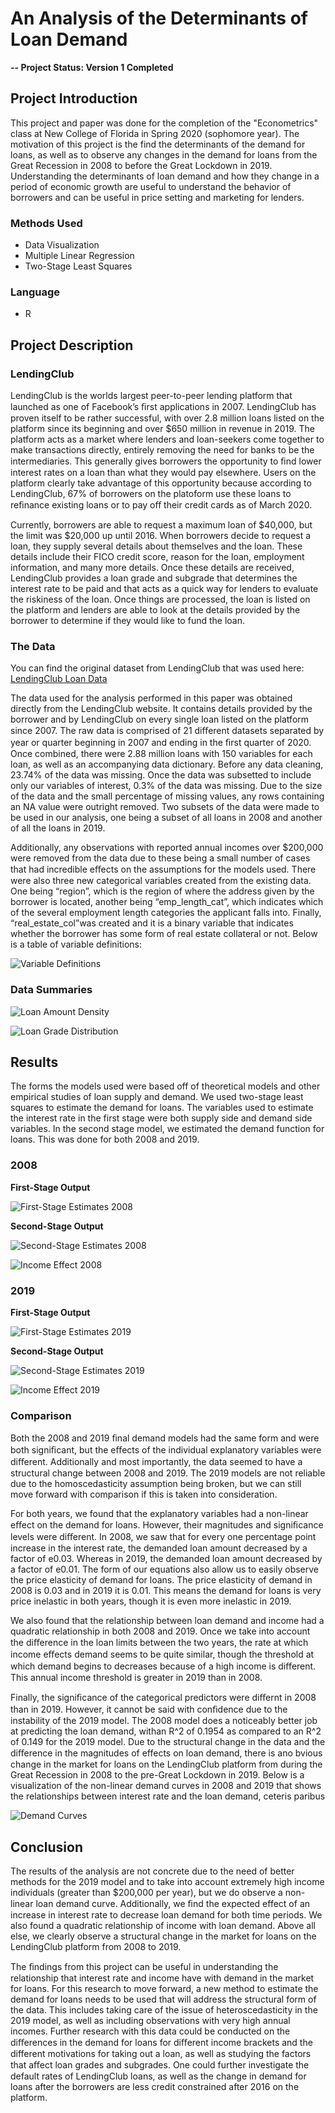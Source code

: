# An Analysis of the Determinants of Loan Demand

**-- Project Status: Version 1 Completed**

## Project Introduction
This project and paper was done for the completion of the "Econometrics" class at New College of Florida in Spring 2020 (sophomore year). The motivation of this project is the find the determinants of the demand for loans, as well as to observe any changes in the demand for loans from the Great Recession in 2008 to  before the Great Lockdown in 2019. Understanding the determinants of loan demand and how they change in a period of economic growth are useful to understand the behavior of borrowers and can be useful in price setting and marketing for lenders.

### Methods Used

- Data Visualization
- Multiple Linear Regression
- Two-Stage Least Squares

### Language

- R

## Project Description

### LendingClub

LendingClub is the worlds largest peer-to-peer lending platform that launched as one of Facebook’s ﬁrst applications in 2007. LendingClub has proven itself to be rather successful, with over 2.8 million loans listed on the platform since its beginning and over $650 million in revenue in 2019. The platform acts as a market where lenders and loan-seekers come together to make transactions directly, entirely removing the need for banks to be the intermediaries. This generally gives borrowers the opportunity to ﬁnd lower interest rates on a loan than what they would pay elsewhere. Users on the platform clearly take advantage of this opportunity because according to LendingClub, 67% of borrowers on the platoform use these loans to reﬁnance existing loans or to pay oﬀ their credit cards as of March 2020.

Currently, borrowers are able to request a maximum loan of $40,000, but the limit was $20,000 up until 2016. When borrowers decide to request a loan, they supply several details about themselves and the loan. These details include their FICO credit score, reason for the loan, employment information, and many more details. Once these details are received, LendingClub provides a loan grade and subgrade that determines the interest rate to be paid and that acts as a quick way for lenders to evaluate the riskiness of the loan. Once things are processed, the loan is listed on the platform and lenders are able to look at the details provided by the borrower to determine if they would like to fund the loan.

### The Data

You can find the original dataset from LendingClub that was used here: [LendingClub Loan Data](https://www.lendingclub.com/info/statistics.action)

The data used for the analysis performed in this paper was obtained directly from the LendingClub website. It contains details provided by the borrower and by LendingClub on every single loan listed on the platform since 2007. The raw data is comprised of 21 diﬀerent datasets separated by year or quarter beginning in 2007 and ending in the ﬁrst quarter of 2020. Once combined, there were 2.88 million loans with 150 variables for each loan, as well as an accompanying data dictionary. Before any data cleaning, 23.74% of the data was missing. Once the data was subsetted to include only our variables of interest, 0.3% of the data was missing. Due to the size of the data and the small percentage of missing values, any rows containing an NA value were outright removed. Two subsets of the data were made to be used in our analysis, one being a subset of all loans in 2008 and another of all the loans in 2019.

Additionally, any observations with reported annual incomes over $200,000 were removed from the data due to these being a small number of cases that had incredible eﬀects on the assumptions for the models used. There were also three new categorical variables created from the existing data. One being “region”, which is the region of where the address given by the borrower is located, another being “emp_length_cat”, which indicates which of the several employment length categories the applicant falls into. Finally, “real_estate_col”was created and it is a binary variable that indicates whether the borrower has some form of real estate collateral or not. Below is a table of variable definitions: 

![Variable Definitions](https://github.com/Joshuaingram/An-Analysis-of-the-Determinants-of-Loan-Demand/blob/master/images/variable_defs.PNG?raw=true)

### Data Summaries

![Loan Amount Density](https://github.com/Joshuaingram/An-Analysis-of-the-Determinants-of-Loan-Demand/blob/master/images/dens_amount.PNG?raw=true)

![Loan Grade Distribution](https://github.com/Joshuaingram/An-Analysis-of-the-Determinants-of-Loan-Demand/blob/master/images/dens_grades.PNG?raw=true)

## Results

The forms the models used were based off of theoretical models and other empirical studies of loan supply and demand. We used two-stage least squares to estimate the demand for loans. The variables used to estimate the interest rate in the first stage were both supply side and demand side variables. In the second stage model, we estimated the demand function for loans. This was done for both 2008 and 2019.

### 2008

**First-Stage Output**

![First-Stage Estimates 2008](https://github.com/Joshuaingram/An-Analysis-of-the-Determinants-of-Loan-Demand/blob/master/images/first_stage_08.PNG?raw=true)

**Second-Stage Output**

![Second-Stage Estimates 2008](https://github.com/Joshuaingram/An-Analysis-of-the-Determinants-of-Loan-Demand/blob/master/images/second_stage_08.PNG?raw=true)

![Income Effect 2008](https://github.com/Joshuaingram/An-Analysis-of-the-Determinants-of-Loan-Demand/blob/master/images/inc_08.PNG?raw=true)

### 2019

**First-Stage Output**

![First-Stage Estimates 2019](https://github.com/Joshuaingram/An-Analysis-of-the-Determinants-of-Loan-Demand/blob/master/images/first_stage_19.PNG?raw=true)

**Second-Stage Output**

![Second-Stage Estimates 2019](https://github.com/Joshuaingram/An-Analysis-of-the-Determinants-of-Loan-Demand/blob/master/images/second_stage_19.PNG?raw=true)

![Income Effect 2019](https://github.com/Joshuaingram/An-Analysis-of-the-Determinants-of-Loan-Demand/blob/master/images/inc_19.PNG?raw=true)

### Comparison

Both the 2008 and 2019 ﬁnal demand models had the same form and were both signiﬁcant, but the eﬀects of the individual explanatory variables were diﬀerent. Additionally and most importantly, the data seemed to have a structural change between 2008 and 2019. The 2019 models are not reliable due to the homoscedasticity assumption being broken, but we can still move forward with comparison if this is taken into consideration. 

For both years, we found that the explanatory variables had a non-linear eﬀect on the demand for loans. However, their magnitudes and signiﬁcance levels were diﬀerent. In 2008, we saw that for every one percentage point increase in the interest rate, the demanded loan amount decreased by a factor of e0.03. Whereas in 2019, the demanded loan amount decreased by a factor of e0.01. The form of our equations also allow us to easily observe the price elasticity of demand for loans. The price elasticity of demand in 2008 is 0.03 and in 2019 it is 0.01. This means the demand for loans is very price inelastic in both years, though it is even more inelastic in 2019. 

We also found that the relationship between loan demand and income had a quadratic relationship in both 2008 and 2019. Once we take into account the diﬀerence in the loan limits between the two years, the rate at which income eﬀects demand seems to be quite similar, though the threshold at which demand begins to decreases because of a high income is diﬀerent. This annual income threshold is greater in 2019 than in 2008. 

Finally, the signiﬁcance of the categorical predictors were diﬀernt in 2008 than in 2019. However, it cannot be said with conﬁdence due to the instability of the 2019 model. The 2008 model does a noticeably better job at predicting the loan demand, withan R^2 of 0.1954 as compared to an R^2 of 0.149 for the 2019 model. Due to the structural change in the data and the diﬀerence in the magnitudes of effects on loan demand, there is ano bvious change in the market for loans on the LendingClub platform from during the Great Recession in 2008 to the pre-Great Lockdown in 2019. Below is a visualization of the non-linear demand curves in 2008 and 2019 that shows the relationships between interest rate and the loan demand, ceteris paribus

![Demand Curves](https://github.com/Joshuaingram/An-Analysis-of-the-Determinants-of-Loan-Demand/blob/master/images/demand%20curves.PNG?raw=true)

## Conclusion

The results of the analysis are not concrete due to the need of better methods for the 2019 model and to take into account extremely high income individuals (greater than $200,000 per year), but we do observe a non-linear loan demand curve. Additionally, we ﬁnd the expected effect of an increase in interest rate to decrease loan demand for both time periods. We also found a quadratic relationship of income with loan demand. Above all else, we clearly observe a structural change in the market for loans on the LendingClub platform from 2008 to 2019. 

The ﬁndings from this project can be useful in understanding the relationship that interest rate and income have with demand in the market for loans. For this research to move forward, a new method to estimate the demand for loans needs to be used that will address the structural form of the data. This includes taking care of the issue of heteroscedasticity in the 2019 model, as well as including observations with very high annual incomes. Further research with this data could be conducted on the diﬀerences in the demand for loans for diﬀerent income brackets and the different motivations for taking out a loan, as well as studying the factors that aﬀect loan grades and subgrades. One could further investigate the default rates of LendingClub loans, as well as the change in demand for loans after the borrowers are less credit constrained after 2016 on the platform.